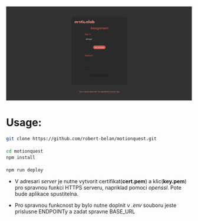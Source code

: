 ![MotionQuest Screenshot](./.github/screenshot.jpg)

# Usage:

```bash
git clone https://github.com/robert-belan/motionquest.git

cd motionquest
npm install

npm run deploy
```

- V adresari _server_ je nutne vytvorit certifikat(**cert.pem**) a klic(**key.pem**) pro spravnou funkci HTTPS serveru, napriklad pomoci _openssl_. Pote bude aplikace spustitelna.

- Pro spravnou funkcnost by bylo nutne doplnit v _.env_ souboru jeste prislusne ENDPOINTy a zadat spravne BASE_URL
